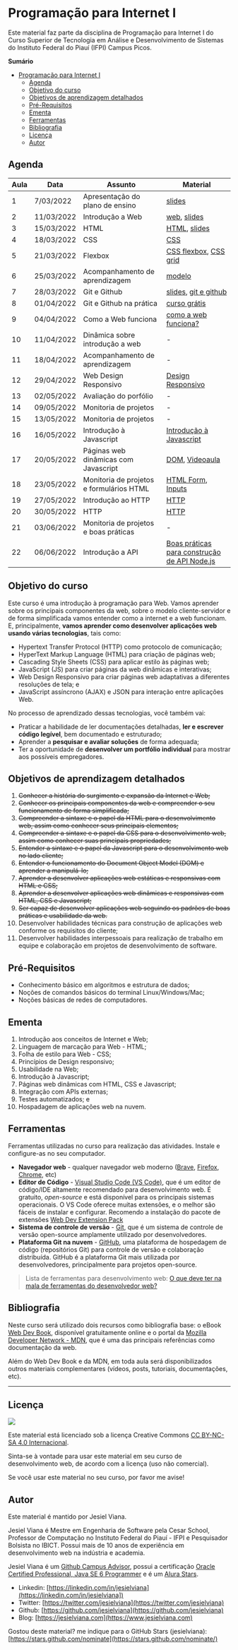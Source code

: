 # Programação para Internet I

Este material faz parte da disciplina de Programação para Internet I do Curso Superior de Tecnologia em Análise e Desenvolvimento de Sistemas do Instituto Federal do Piauí (IFPI) Campus Picos.

**Sumário**
- [Programação para Internet I](#programação-para-internet-i)
  - [Agenda](#agenda)
  - [Objetivo do curso](#objetivo-do-curso)
  - [Objetivos de aprendizagem detalhados](#objetivos-de-aprendizagem-detalhados)
  - [Pré-Requisitos](#pré-requisitos)
  - [Ementa](#ementa)
  - [Ferramentas](#ferramentas)
  - [Bibliografia](#bibliografia)
  - [Licença](#licença)
  - [Autor](#autor)

## Agenda 
| Aula | Data       | Assunto                                  | Material                                                                  |
| ---- | ---------- | ---------------------------------------- | ------------------------------------------------------------------------- |
| 1    | 7/03/2022  | Apresentação do plano de ensino          | [slides](slides/1-plano-de-ensino.md)                                     |
| 2    | 11/03/2022 | Introdução a Web                         | [web](https://bit.ly/3txtwkw), [slides](slides/2-introducao-web.md)       |
| 3    | 15/03/2022 | HTML                                     | [HTML](https://bit.ly/3NShfQo), [slides](slides/3-html.md)                |
| 4    | 18/03/2022 | CSS                                      | [CSS](https://webdev.jesielviana.com/frontend/css)                        |
| 5    | 21/03/2022 | Flexbox                                  | [CSS flexbox](https://bit.ly/3ttMeds), [CSS grid](https://bit.ly/3MEg0TC) |
| 6    | 25/03/2022 | Acompanhamento de aprendizagem           | [modelo](https://bit.ly/39mrVI3)                                          |
| 7    | 28/03/2022 | Git e Github                             | [slides](slides/5-git-github.md), [git e github](https://bit.ly/3mBfZ8l)  |
| 8    | 01/04/2022 | Git e Github na prática                  | [curso grátis](https://bit.ly/39lF04v)                                    |
| 9    | 04/04/2022 | Como a Web funciona                      | [como a web funciona?](https://bit.ly/3O7t4lD)                            |
| 10   | 11/04/2022 | Dinâmica sobre introdução a web          | -                                                                         |
| 11   | 18/04/2022 | Acompanhamento de aprendizagem           | -                                                                         |
| 12   | 29/04/2022 | Web Design Responsivo                    | [Design Responsivo](https://bit.ly/3twiJYz)                               |
| 13   | 02/05/2022 | Avaliação do porfólio                    | -                                                                         |
| 14   | 09/05/2022 | Monitoria de projetos                    | -                                                                         |
| 15   | 13/05/2022 | Monitoria de projetos                    | -                                                                         |
| 16   | 16/05/2022 | Introdução à Javascript                  | [Introdução à Javascript](https://bit.ly/3tuuiiV)                         |
| 17   | 20/05/2022 | Páginas web dinâmicas com Javascript     | [DOM](https://bit.ly/3NDSabP), [Videoaula](https://bit.ly/3trQgDs)        |
| 18   | 23/05/2022 | Monitoria de projetos e formulários HTML | [HTML Form](https://mzl.la/3ttpbj8), [Inputs](https://mzl.la/31TIYIC)     |
| 19   | 27/05/2022 | Introdução ao HTTP                       | [HTTP](https://webdev.jesielviana.com/introducao/http)                    |
| 20   | 30/05/2022 | HTTP                                     | [HTTP](https://webdev.jesielviana.com/introducao/http)                    |
| 21   | 03/06/2022 | Monitoria de projetos e boas práticas    | -                                                                         |
| 22   | 06/06/2022 | Introdução a API                         | [Boas práticas para construção de API Node.js](https://bit.ly/3O8kh2M)    |


## Objetivo do curso

Este curso é uma introdução à programação para Web. Vamos aprender sobre os principais componentes da web, sobre o modelo cliente-servidor e de forma simplificada vamos entender como a internet e a web funcionam. E, principalmente, **vamos aprender como desenvolver aplicações web usando várias tecnologias**, tais como:

- Hypertext Transfer Protocol (HTTP) como protocolo de comunicação;
- HyperText Markup Language (HTML) para criação de páginas web;
- Cascading Style Sheets (CSS) para aplicar estilo às páginas web;
- JavaScript (JS) para criar páginas da web dinâmicas e interativas;
- Web Design Responsivo para criar páginas web adaptativas a diferentes resoluções de tela; e
- JavaScript assíncrono (AJAX) e JSON para interação entre aplicações Web.

No processo de aprendizado dessas tecnologias, você também vai:

- Praticar a habilidade de ler documentações detalhadas, **ler e escrever código legível**, bem documentado e estruturado;
- Aprender a **pesquisar e avaliar soluções** de forma adequada;
- Ter a oportunidade de **desenvolver um portfólio individual** para mostrar aos possíveis empregadores.

## Objetivos de aprendizagem detalhados

1. ~~Conhecer a história do surgimento e expansão da Internet e Web;~~
1. ~~Conhecer os principais componentes da web e compreender o seu funcionamento de forma simplificada;~~
1. ~~Compreender a sintaxe e o papel da HTML para o desenvolvimento web, assim como conhecer seus principais elementos;~~
1. ~~Compreender a sintaxe e o papel da CSS para o desenvolvimento web, assim como conhecer suas principais propriedades;~~
1. ~~Entender a sintaxe e o papel da Javascript para o desenvolvimento web no lado cliente;~~
1. ~~Entender o funcionamento do Document Object Model (DOM) e aprender a manipulá-lo;~~
1. ~~Aprender a desenvolver aplicações web estáticas e responsivas com HTML e CSS;~~
1. ~~Aprender a desenvolver aplicações web dinâmicas e responsivas com HTML, CSS e Javascript;~~
1. ~~Ser capaz de desenvolver aplicações web seguindo os padrões de boas práticas e usabilidade da web.~~
1. Desenvolver habilidades técnicas para construção de aplicações web conforme os requisitos do cliente;
1. Desenvolver habilidades interpessoais para realização de trabalho em equipe e colaboração em projetos de desenvolvimento de software.

## Pré-Requisitos

* Conhecimento básico em algoritmos e estrutura de dados;
* Noções de comandos básicos do terminal Linux/Windows/Mac;
* Noções básicas de redes de computadores.

## Ementa

1. Introdução aos conceitos de Internet e Web;
2. Linguagem de marcação para Web - HTML;
3. Folha de estilo para Web - CSS;
4. Princípios de Design responsivo;
5. Usabilidade na Web;
6. Introdução à Javascript;
7. Páginas web dinâmicas com HTML, CSS e Javascript;
8. Integração com APIs externas;
9. Testes automatizados; e
10. Hospadagem de aplicações web na nuvem.

## Ferramentas 

Ferramentas utilizadas no curso para realização das atividades. Instale e configure-as no seu computador.

* **Navegador web** - qualquer navegador web moderno ([Brave](https://brave.com), [Firefox](https://www.mozilla.org/en-US/firefox/new/), [Chrome](https://www.google.com/chrome/), etc)
* **Editor de Código** - [Visual Studio Code (VS Code)](https://code.visualstudio.com), que é um editor de código/IDE altamente recomendado para desenvolvimento web. É gratuito, _open-source_ e está disponível para os principais sistemas operacionais. O VS Code oferece muitas extensões, e o melhor são fáceis de instalar e configurar. Recomendo a instalação do pacote de extensões [Web Dev Extension Pack](https://marketplace.visualstudio.com/items?itemName=jesielviana.web-dev-extension-pack)
* **Sistema de controle de versão** - [Git](https://git-scm.com), que é um sistema de controle de versão open-source amplamente utilizado por desenvolvedores.
* **Plataforma Git na nuvem** - [GitHub](https://github.com), uma plataforma de hospedagem de código (repositórios Git) para controle de versão e colaboração distribuída. GitHub é a plataforma Git mais utilizada por desenvolvedores, principalmente para projetos open-source.

> Lista de ferramentas para desenvolvimento web: [O que deve ter na mala de ferramentas do desenvolvedor web?](https://jesielviana.com/blog/web-dev-tools)

## Bibliografia

Neste curso será utilizado dois recursos como bibliografia base: o eBook [Web Dev Book](https://webdev.jesielviana.com), disponível gratuitamente online e o portal da [Mozilla Developer Network - MDN](https://developer.mozilla.org/pt-BR/), que é uma das principais referências como documentação da web.

Além do Web Dev Book e da MDN, em toda aula será disponibilizados outros materiais complementares (vídeos, posts, tutoriais, documentações, etc). 

---

## Licença

![](https://licensebuttons.net/l/by-nc-sa/4.0/88x31.png)

Este material está licenciado sob a licença Creative Commons [CC BY-NC-SA 4.0 Internacional](https://creativecommons.org/licenses/by-nc-sa/4.0/deed.pt_BR).

Sinta-se à vontade para usar este material em seu curso de desenvolvimento web, de acordo com a licença (uso não comercial).

Se você usar este material no seu curso, por favor me avise!

## Autor

Este material é mantido por Jesiel Viana.

Jesiel Viana é Mestre em Engenharia de Software pela Cesar School, Professor de Computação no Instituto Federal do Piauí - IFPI e Pesquisador Bolsista no IBICT. Possui mais de 10 anos de experiência em desenvolvimento web na indústria e academia. 

Jesiel Viana é um [Github Campus Advisor](https://education.github.com/teachers/advisors), possui a certificação [Oracle Certified Professional, Java SE 6 Programmer](https://www.credly.com/badges/b53a6b6d-baae-4fa3-88d6-1550d33e1e0a/public_url) e é um [Alura Stars](https://www.alura.com.br/stars).
* Linkedin: [https://linkedin.com/in/jesielviana](https://linkedin.com/in/jesielviana])
* Twitter: [https://twitter.com/jesielviana](https://twitter.com/jesielviana)
* Github: [https://github.com/jesielviana](https://github.com/jesielviana)
* Blog:  [https://jesielviana.com](https://www.jesielviana.com)


Gostou deste material? me indique para o GitHub Stars (jesielviana): [https://stars.github.com/nominate](https://stars.github.com/nominate/)
